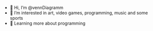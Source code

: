 - 👋 Hi, I’m @vennDiagramm
- 👀 I’m interested in art, video games, programming, music and some sports
- 🌱 Learning more about programming

